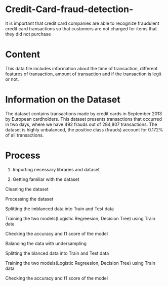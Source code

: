 # Credit-Card-fraud-detection-
It is important that credit card companies are able to recognize fraudulent credit card transactions so that customers are not charged for items that they did not purchase
# Content
This data file includes information about the time of transaction, different features of transaction, amount of transaction and if the transaction is legit or not.

# Information on the Dataset
The dataset contains transactions made by credit cards in September 2013 by European cardholders.
This dataset presents transactions that occurred in two days, where we have 492 frauds out of 284,807 transactions. The dataset is highly unbalanced, the positive class (frauds) account for 0.172% of all transactions.

# Process
1. Importing necessary libraries and dataset

2. Getting familiar with the dataset

Cleaning the dataset

Processing the dataset

Splitting the imblanced data into Train and Test data

Training the two models(Logistic Regreesion, Decision Tree) using Train data

Checking the accuracy and f1 score of the model

Balancing the data with undersampling

Splitting the blanced data into Train and Test data

Training the two models(Logistic Regreesion, Decision Tree) using Train data

Checking the accuracy and f1 score of the model
